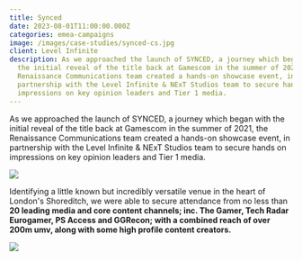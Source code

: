 ```yaml
---
title: Synced
date: 2023-08-01T11:00:00.000Z
categories: emea-campaigns
image: /images/case-studies/synced-cs.jpg
client: Level Infinite
description: As we approached the launch of SYNCED, a journey which began with
  the initial reveal of the title back at Gamescom in the summer of 2021, the
  Renaissance Communications team created a hands-on showcase event, in
  partnership with the Level Infinite & NExT Studios team to secure hands on
  impressions on key opinion leaders and Tier 1 media.
---
```

As we approached the launch of SYNCED, a journey which began with the initial reveal of the title back at Gamescom in the summer of 2021, the Renaissance Communications team created a hands-on showcase event, in partnership with the Level Infinite & NExT Studios team to secure hands on impressions on key opinion leaders and Tier 1 media. 

![](/images/uploads/synced-csi-1.png)

Identifying a little known but incredibly versatile venue in the heart of London's Shoreditch, we were able to secure attendance from no less than **20 leading media and core content channels; inc. The Gamer, Tech Radar Eurogamer, PS Access and GGRecon; with a combined reach of over 200m umv, along with some high profile content creators.** 

![](/images/uploads/synced-csi-2.png)
